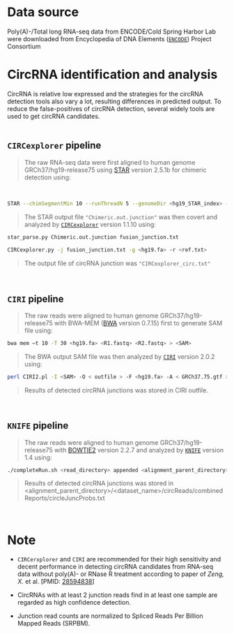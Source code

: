 
# Data source  
Poly(A)-/Total long RNA-seq data from ENCODE/Cold Spring Harbor Lab were downloaded from Encyclopedia of DNA Elements ([`ENCODE`](http://hgdownload.cse.ucsc.edu/goldenPath/hg19/encodeDCC/wgEncodeCshlLongRnaSeq/)) Project Consortium 
<br>

# CircRNA identification and analysis  

CircRNA is relative low expressed and the strategies for the circRNA detection tools also vary a lot, resulting differences in predicted output. To reduce the false-positives of circRNA detection, several widely tools are used to get circRNA candidates.  
<br>
  
## `CIRCexplorer` pipeline 
> The raw RNA-seq data were first aligned to human genome GRCh37/hg19-release75 using [STAR](https://github.com/alexdobin/STAR) version 2.5.1b for chimeric detection using:  
<br>

```Bash
STAR --chimSegmentMin 10 --runThreadN 5 --genomeDir <hg19_STAR_index> --readFilesIn <R1.fastq> <R2.fastq>  
```
> The STAR output file `"Chimeric.out.junction"` was then covert and analyzed by [`CIRCexplorer`](https://github.com/YangLab/CIRCexplorer) version 1.1.10 using:  

```Bash
star_parse.py Chimeric.out.junction fusion_junction.txt
  
CIRCexplorer.py -j fusion_junction.txt -g <hg19.fa> -r <ref.txt>  
```
> The output file of circRNA junction was `"CIRCexplorer_circ.txt"`  
<br>

## `CIRI` pipeline
> The raw reads were aligned to human genome GRCh37/hg19-release75 with BWA-MEM ([BWA](https://github.com/lh3/bwa) version 0.7.15) first to generate SAM file using:  

```Bash
bwa mem –t 10 -T 30 <hg19.fa> <R1.fastq> <R2.fastq> > <SAM>
```

> The BWA output SAM file was then analyzed by [`CIRI`](https://sourceforge.net/projects/ciri/) version 2.0.2 using:  

```Bash
perl CIRI2.pl -I <SAM> -O < outfile > -F <hg19.fa> -A < GRCh37.75.gtf > -T 10
```

> Results of detected circRNA junctions was stored in CIRI outfile.  
<br>


## `KNIFE` pipeline
> The raw reads were aligned to human genome GRCh37/hg19-release75 with [BOWTIE2](http://bowtie-bio.sourceforge.net/bowtie2) version 2.2.7 and analyzed by [`KNIFE`](https://github.com/lindaszabo/KNIFE) version 1.4 using:  

```Bash
./completeRun.sh <read_directory> appended <alignment_parent_directory> <dataset_name> 13 sam_large_phred64 circReads 50 0
```

> Results of detected circRNA junctions was stored in <alignment_parent_directory>/<dataset_name>/circReads/combinedReports/circleJuncProbs.txt  
<br>

# Note  
* `CIRCerxplorer` and `CIRI` are recommended for their high sensitivity and decent performance in detecting circRNA candidates from RNA-seq data without poly(A)- or RNase R treatment according to paper of *Zeng, X.* et al. \[PMID: [28594838](https://www.ncbi.nlm.nih.gov/pubmed/?term=A+comprehensive+overview+and+evaluation+of+circular+RNA+detection+tools)\]  

* CircRNAs with at least 2 junction reads find in at least one sample are regarded as high confidence detection.  
  
* Junction read counts are normalized to Spliced Reads Per Billion Mapped Reads (SRPBM).  

<br><br>

